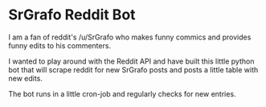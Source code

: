 # SrGrafo Reddit Bot

I am a fan of reddit's /u/SrGrafo who makes funny commics and provides funny edits to his commenters.

I wanted to play around with the Reddit API and have built this little python bot that will scrape reddit for new SrGrafo posts and posts a little table with new edits.

The bot runs in a little cron-job and regularly checks for new entries.
